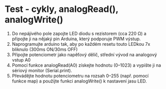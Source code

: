 # Test - cykly, analogRead(), analogWrite()

1. Do nepájivého pole zapojte LED diodu s rezistorem (cca 220 Ω) a připojte ji na nějaký pin Arduina, který podporuje PWM výstup.
2. Naprogramujte arduino tak, aby po každém resetu touto LEDkou 7x bliknulo (300ms ON/30ms OFF)
3. Připojte potenciometr jako napěťový dělič, střední vývod na analogový vstup A0
4. Pomocí funkce analogRead(A0) získejte hodnotu (0–1023) a vypište ji na sériový monitor (Serial.print).
5. Převádějte hodnotu potenciometru na rozsah 0–255 (např. pomocí funkce map) a použijte funkci analogWrite() k nastavení jasu LED.
